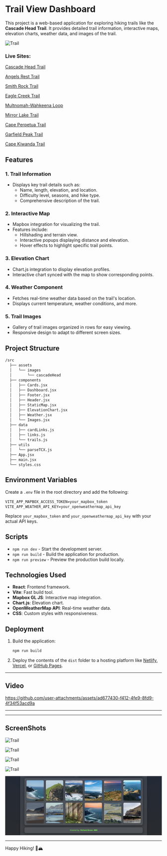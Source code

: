 # Trail View Dashboard

This project is a web-based application for exploring hiking trails like the **Cascade Head Trail**. It provides detailed trail information, interactive maps, elevation charts, weather data, and images of the trail.

![Trail](/public/assets/video/CascadeHead.gif)

### Live Sites:

[Cascade Head Trail](https://viewcascadehead.netlify.app/)

[Angels Rest Trail](https://viewangelsrest.netlify.app/)

[Smith Rock Trail](https://viewsmithrock.netlify.app/)

[Eagle Creek Trail](https://vieweaglecreek.netlify.app/)

[Multnomah-Wahkeena Loop](https://viewmultnomah-wahkeena.netlify.app/)

[Mirror Lake Trail](https://viewmirrorlake.netlify.app/)

[Cape Perpetua Trail](https://viewcapeperpetua.netlify.app/)

[Garfield Peak Trail](https://viewgarfieldpeak.netlify.app/)

[Cape Kiwanda Trail](https://viewcapekiwanda.netlify.app/)

## Features

### 1. **Trail Information**
- Displays key trail details such as:
  - Name, length, elevation, and location.
  - Difficulty level, seasons, and hike type.
  - Comprehensive description of the trail.

### 2. **Interactive Map**
- Mapbox integration for visualizing the trail.
- Features include:
  - Hillshading and terrain view.
  - Interactive popups displaying distance and elevation.
  - Hover effects to highlight specific trail points.

### 3. **Elevation Chart**
- Chart.js integration to display elevation profiles.
- Interactive chart synced with the map to show corresponding points.

### 4. **Weather Component**
- Fetches real-time weather data based on the trail's location.
- Displays current temperature, weather conditions, and more.

### 5. **Trail Images**
- Gallery of trail images organized in rows for easy viewing.
- Responsive design to adapt to different screen sizes.

## Project Structure
```
/src
  ├── assets
  │   └── images
  │       └── cascadeHead
  ├── components
  │   ├── Cards.jsx
  │   ├── Dashboard.jsx
  │   ├── Footer.jsx
  │   ├── Header.jsx
  │   ├── StaticMap.jsx
  │   ├── ElevationChart.jsx
  │   ├── Weather.jsx
  │   └── Images.jsx
  ├── data
  │   ├── cardLinks.js
  │   ├── links.js
  │   └── trails.js
  ├── utils
  │   └── parseTCX.js
  ├── App.jsx
  ├── main.jsx
  └── styles.css

```

## Environment Variables
Create a `.env` file in the root directory and add the following:

```
VITE_APP_MAPBOX_ACCESS_TOKEN=your_mapbox_token
VITE_APP_WEATHER_API_KEY=your_openweathermap_api_key
```

Replace `your_mapbox_token` and `your_openweathermap_api_key` with your actual API keys.

## Scripts
- `npm run dev` - Start the development server.
- `npm run build` - Build the application for production.
- `npm run preview` - Preview the production build locally.

## Technologies Used
- **React**: Frontend framework.
- **Vite**: Fast build tool.
- **Mapbox GL JS**: Interactive map integration.
- **Chart.js**: Elevation chart.
- **OpenWeatherMap API**: Real-time weather data.
- **CSS**: Custom styles with responsiveness.

## Deployment
1. Build the application:
   ```bash
   npm run build
   ```

2. Deploy the contents of the `dist` folder to a hosting platform like [Netlify](https://www.netlify.com/), [Vercel](https://vercel.com/), or [GitHub Pages](https://pages.github.com/).

---

## Video

https://github.com/user-attachments/assets/ad677430-f412-4fe9-8fd9-4f34f53acd9a

---

---

## ScreenShots

![Trail](/public/images_readMe_github/image1.png)

![Trail](/public/images_readMe_github/image2.png)

![Trail](/public/images_readMe_github/image3.png)

![Trail](/public/images_readMe_github/image4.png)

![Trail](/public/images_readMe_github/image5.png)

---

Happy Hiking! 🌲🏔️


